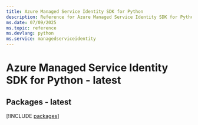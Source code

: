 ```yaml
---
title: Azure Managed Service Identity SDK for Python
description: Reference for Azure Managed Service Identity SDK for Python
ms.date: 07/09/2025
ms.topic: reference
ms.devlang: python
ms.service: managedserviceidentity
---
```

# Azure Managed Service Identity SDK for Python - latest
## Packages - latest
[!INCLUDE [packages](managed-service-identity-index.md)]